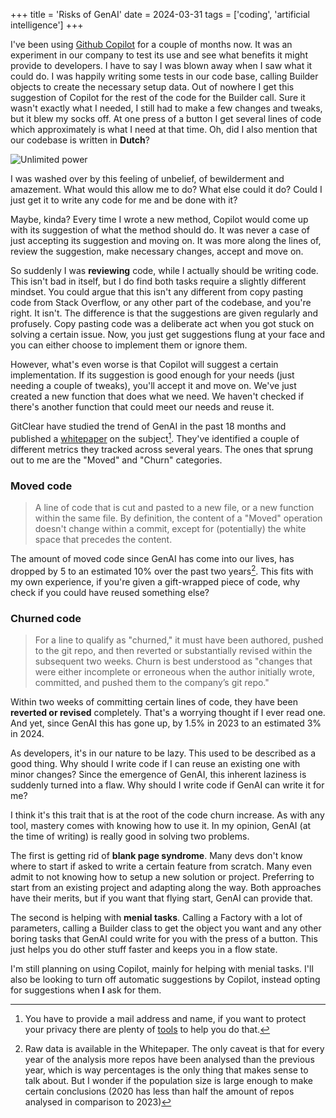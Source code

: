 +++
title = 'Risks of GenAI'
date = 2024-03-31
tags = ['coding', 'artificial intelligence']
+++

I've been using [Github Copilot](https://github.com/features/copilot) for a couple of months now. It was an experiment in our company to test its use and see what benefits it might provide to developers. I have to say I was blown away when I saw what it could do. I was happily writing some tests in our code base, calling Builder objects to create the necessary setup data. Out of nowhere I get this suggestion of Copilot for the rest of the code for the Builder call. Sure it wasn't exactly what I needed, I still had to make a few changes and tweaks, but it blew my socks off. At one press of a button I get several lines of code which approximately is what I need at that time. Oh, did I also mention that our codebase is written in **Dutch**? 

![Unlimited power](unlimited-power.jpg "Unlimited power")

I was washed over by this feeling of unbelief, of bewilderment and amazement. What would this allow me to do? What else could it do? Could I just get it to write any code for me and be done with it? 

Maybe, kinda? Every time I wrote a new method, Copilot would come up with its suggestion of what the method should do. It was never a case of just accepting its suggestion and moving on. It was more along the lines of, review the suggestion, make necessary changes, accept and move on.

So suddenly I was **reviewing** code, while I actually should be writing code. This isn't bad in itself, but I do find both tasks require a slightly different mindset. You could argue that this isn't any different from copy pasting code from Stack Overflow, or any other part of the codebase, and you're right. It isn't. The difference is that the suggestions are given regularly and profusely. Copy pasting code was a deliberate act when you got stuck on solving a certain issue. Now, you just get suggestions flung at your face and you can either choose to implement them or ignore them.

However, what's even worse is that Copilot will suggest a certain implementation. If its suggestion is good enough for your needs (just needing a couple of tweaks), you'll accept it and move on. We've just created a new function that does what we need. We haven't checked if there's another function that could meet our needs and reuse it. 

GitClear have studied the trend of GenAI in the past 18 months and published a [whitepaper](https://www.gitclear.com/coding_on_copilot_data_shows_ais_downward_pressure_on_code_quality) on the subject[^1]. They've identified a couple of different metrics they tracked across several years. The ones that sprung out to me are the "Moved" and "Churn" categories. 

### Moved code

>A line of code that is cut and pasted to a new file, or a new function within the same file. By definition, the content of a "Moved" operation doesn't change within a commit, except for (potentially) the white space that precedes the content.

The amount of moved code since GenAI has come into our lives, has dropped by 5 to an estimated 10% over the past two years[^2]. This fits with my own experience, if you're given a gift-wrapped piece of code, why check if you could have reused something else?

### Churned code

>For a line to qualify as "churned," it must have been authored, pushed to the git repo, and then reverted or substantially revised within the subsequent two weeks. Churn is best understood as "changes that were either incomplete or erroneous when the author initially wrote, committed, and pushed them to the company’s git repo."

Within two weeks of committing certain lines of code, they have been **reverted or revised** completely. That's a worrying thought if I ever read one. And yet, since GenAI this has gone up, by 1.5% in 2023 to an estimated 3% in 2024.

As developers, it's in our nature to be lazy. This used to be described as a good thing. Why should I write code if I can reuse an existing one with minor changes? Since the emergence of GenAI, this inherent laziness is suddenly turned into a flaw. Why should I write code if GenAI can write it for me?

I think it's this trait that is at the root of the code churn increase. As with any tool, mastery comes with knowing how to use it. In my opinion, GenAI (at the time of writing) is really good in solving two problems.

The first is getting rid of **blank page syndrome**. Many devs don't know where to start if asked to write a certain feature from scratch. Many even admit to not knowing how to setup a new solution or project. Preferring to start from an existing project and adapting along the way. Both approaches have their merits, but if you want that flying start, GenAI can provide that.

The second is helping with **menial tasks**. Calling a Factory with a lot of parameters, calling a Builder class to get the object you want and any other boring tasks that GenAI could write for you with the press of a button. This just helps you do other stuff faster and keeps you in a flow state.

I'm still planning on using Copilot, mainly for helping with menial tasks. I'll also be looking to turn off automatic suggestions by Copilot, instead opting for suggestions when **I** ask for them.

[^1]: You have to provide a mail address and name, if you want to protect your privacy there are plenty of [tools](https://temp-mail.org/) to help you do that.
[^2]: Raw data is available in the Whitepaper. The only caveat is that for every year of the analysis more repos have been analysed than the previous year, which is way percentages is the only thing that makes sense to talk about. But I wonder if the population size is large enough to make certain conclusions (2020 has less than half the amount of repos analysed in comparison to 2023)